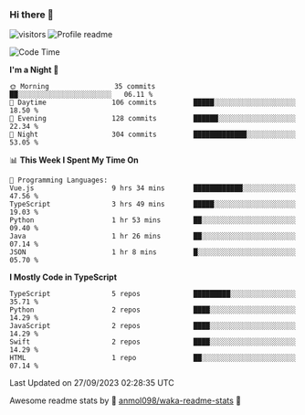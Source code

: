 ### Hi there 👋  
![visitors](https://visitor-badge.laobi.icu/badge?page_id=leverglowh) ![Profile readme](https://github.com/leverglowh/leverglowh/workflows/Profile%20readme/badge.svg?branch=master)

<!--START_SECTION:waka-->
![Code Time](http://img.shields.io/badge/Code%20Time-2%2C375%20hrs-blue)

**I'm a Night 🦉** 

```text
🌞 Morning                35 commits          ██░░░░░░░░░░░░░░░░░░░░░░░   06.11 % 
🌆 Daytime                106 commits         █████░░░░░░░░░░░░░░░░░░░░   18.50 % 
🌃 Evening                128 commits         ██████░░░░░░░░░░░░░░░░░░░   22.34 % 
🌙 Night                  304 commits         █████████████░░░░░░░░░░░░   53.05 % 
```


📊 **This Week I Spent My Time On** 

```text
💬 Programming Languages: 
Vue.js                   9 hrs 34 mins       ████████████░░░░░░░░░░░░░   47.56 % 
TypeScript               3 hrs 49 mins       █████░░░░░░░░░░░░░░░░░░░░   19.03 % 
Python                   1 hr 53 mins        ██░░░░░░░░░░░░░░░░░░░░░░░   09.40 % 
Java                     1 hr 26 mins        ██░░░░░░░░░░░░░░░░░░░░░░░   07.14 % 
JSON                     1 hr 8 mins         █░░░░░░░░░░░░░░░░░░░░░░░░   05.70 % 
```

**I Mostly Code in TypeScript** 

```text
TypeScript               5 repos             █████████░░░░░░░░░░░░░░░░   35.71 % 
Python                   2 repos             ████░░░░░░░░░░░░░░░░░░░░░   14.29 % 
JavaScript               2 repos             ████░░░░░░░░░░░░░░░░░░░░░   14.29 % 
Swift                    2 repos             ████░░░░░░░░░░░░░░░░░░░░░   14.29 % 
HTML                     1 repo              ██░░░░░░░░░░░░░░░░░░░░░░░   07.14 % 
```




 Last Updated on 27/09/2023 02:28:35 UTC
<!--END_SECTION:waka-->


Awesome readme stats by :star2: [anmol098/waka-readme-stats](https://github.com/anmol098/waka-readme-stats) :star2:
